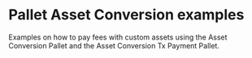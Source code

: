 # Pallet Asset Conversion examples

Examples on how to pay fees with custom assets using the Asset Conversion Pallet and the Asset Conversion Tx Payment Pallet.
